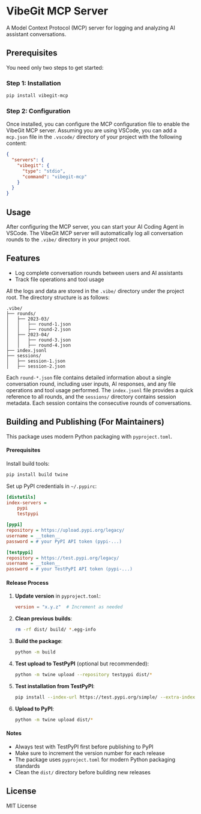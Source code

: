 # VibeGit MCP Server

A Model Context Protocol (MCP) server for logging and analyzing AI assistant conversations.

## Prerequisites

You need only two steps to get started:

### Step 1: Installation

```bash
pip install vibegit-mcp
```

### Step 2: Configuration

Once installed, you can configure the MCP configuration file to enable the VibeGit MCP server. Assuming you are using VSCode, you can add a `mcp.json` file in the `.vscode/` directory of your project with the following content:

```json
{
  "servers": {
    "vibegit": {
      "type": "stdio",
      "command": "vibegit-mcp"
    }
  }
}
```

## Usage

After configuring the MCP server, you can start your AI Coding Agent in VSCode. The VibeGit MCP server will automatically log all conversation rounds to the `.vibe/` directory in your project root.

## Features

- Log complete conversation rounds between users and AI assistants
- Track file operations and tool usage

All the logs and data are stored in the `.vibe/` directory under the project root. The directory structure is as follows:

```
.vibe/
├── rounds/
│   ├── 2023-03/
│   │   ├── round-1.json
│   │   ├── round-2.json
│   ├── 2023-04/
│   │   ├── round-3.json
│   │   ├── round-4.json
├── index.jsonl
├── sessions/
│   ├── session-1.json
│   ├── session-2.json
```
Each `round-*.json` file contains detailed information about a single conversation round, including user inputs, AI responses, and any file operations and tool usage performed. The `index.jsonl` file provides a quick reference to all rounds, and the `sessions/` directory contains session metadata. Each session contains the consecutive rounds of conversations.

## Building and Publishing (For Maintainers)

This package uses modern Python packaging with `pyproject.toml`.

#### Prerequisites

Install build tools:
```bash
pip install build twine
```

Set up PyPI credentials in `~/.pypirc`:
```ini
[distutils]
index-servers =
    pypi
    testpypi

[pypi]
repository = https://upload.pypi.org/legacy/
username = __token__
password = # your PyPI API token (pypi-...)

[testpypi]
repository = https://test.pypi.org/legacy/
username = __token__
password = # your TestPyPI API token (pypi-...)
```

#### Release Process

1. **Update version** in `pyproject.toml`:
   ```toml
   version = "x.y.z"  # Increment as needed
   ```

2. **Clean previous builds**:
   ```bash
   rm -rf dist/ build/ *.egg-info
   ```

3. **Build the package**:
   ```bash
   python -m build
   ```

4. **Test upload to TestPyPI** (optional but recommended):
   ```bash
   python -m twine upload --repository testpypi dist/*
   ```

5. **Test installation from TestPyPI**:
   ```bash
   pip install --index-url https://test.pypi.org/simple/ --extra-index-url https://pypi.org/simple/ vibegit-mcp==x.y.z
   ```

6. **Upload to PyPI**:
   ```bash
   python -m twine upload dist/*
   ```

#### Notes

- Always test with TestPyPI first before publishing to PyPI
- Make sure to increment the version number for each release
- The package uses `pyproject.toml` for modern Python packaging standards
- Clean the `dist/` directory before building new releases

## License

MIT License